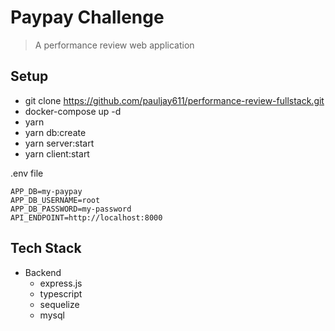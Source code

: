 # Paypay Challenge

> A performance review web application

## Setup

- git clone https://github.com/pauljay611/performance-review-fullstack.git
- docker-compose up -d
- yarn
- yarn db:create
- yarn server:start
- yarn client:start

.env file

```
APP_DB=my-paypay
APP_DB_USERNAME=root
APP_DB_PASSWORD=my-password
API_ENDPOINT=http://localhost:8000
```
## Tech Stack

- Backend
    - express.js
    - typescript
    - sequelize
    - mysql
